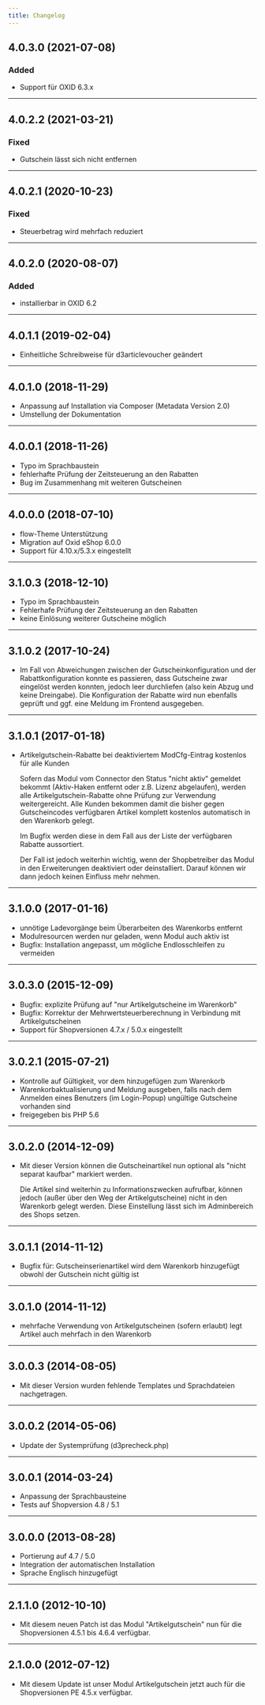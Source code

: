 ```yaml
---
title: Changelog
---
```


## 4.0.3.0 (2021-07-08)
### Added
- Support für OXID 6.3.x

---

## 4.0.2.2 (2021-03-21)
### Fixed
- Gutschein lässt sich nicht entfernen

---

## 4.0.2.1 (2020-10-23)
### Fixed
- Steuerbetrag wird mehrfach reduziert

---

## 4.0.2.0 (2020-08-07)
### Added
- installierbar in OXID 6.2

---

## 4.0.1.1 (2019-02-04)
- Einheitliche Schreibweise für d3articlevoucher geändert

---

## 4.0.1.0 (2018-11-29)
- Anpassung auf Installation via Composer (Metadata Version 2.0)
- Umstellung der Dokumentation

---

## 4.0.0.1 (2018-11-26)
- Typo im Sprachbaustein
- fehlerhafte Prüfung der Zeitsteuerung an den Rabatten
- Bug im Zusammenhang mit weiteren Gutscheinen

---

## 4.0.0.0 (2018-07-10)
- flow-Theme Unterstützung
- Migration auf Oxid eShop 6.0.0
- Support für 4.10.x/5.3.x eingestellt

---

## 3.1.0.3 (2018-12-10)
- Typo im Sprachbaustein
- Fehlerhafe Prüfung der Zeitsteuerung an den Rabatten
- keine Einlösung weiterer Gutscheine möglich

---

## 3.1.0.2 (2017-10-24)

- Im Fall von Abweichungen zwischen der Gutscheinkonfiguration und der 
  Rabattkonfiguration konnte es passieren, dass Gutscheine zwar eingelöst 
  werden konnten, jedoch leer durchliefen (also kein Abzug und keine 
  Dreingabe). Die Konfiguration der Rabatte wird nun ebenfalls geprüft 
  und ggf. eine Meldung im Frontend ausgegeben.

---

## 3.1.0.1 (2017-01-18)
- Artikelgutschein-Rabatte bei deaktiviertem ModCfg-Eintrag kostenlos für alle Kunden

  Sofern das Modul vom Connector den Status "nicht aktiv" gemeldet bekommt (Aktiv-Haken 
  entfernt oder z.B. Lizenz abgelaufen), werden alle Artikelgutschein-Rabatte ohne 
  Prüfung zur Verwendung weitergereicht.
  Alle Kunden bekommen damit die bisher gegen Gutscheincodes verfügbaren Artikel 
  komplett kostenlos automatisch in den Warenkorb gelegt.

  Im Bugfix werden diese in dem Fall aus der Liste der verfügbaren Rabatte aussortiert.

  Der Fall ist jedoch weiterhin wichtig, wenn der Shopbetreiber das Modul in den 
  Erweiterungen deaktiviert oder deinstalliert. Darauf können wir dann jedoch keinen 
  Einfluss mehr nehmen.
  
---

## 3.1.0.0 (2017-01-16)
- unnötige Ladevorgänge beim Überarbeiten des Warenkorbs entfernt
- Modulresourcen werden nur geladen, wenn Modul auch aktiv ist
- Bugfix: Installation angepasst, um mögliche Endlosschleifen zu vermeiden

---

## 3.0.3.0 (2015-12-09)
- Bugfix: explizite Prüfung auf "nur Artikelgutscheine im Warenkorb"
- Bugfix: Korrektur der Mehrwertsteuerberechnung in Verbindung mit Artikelgutscheinen
- Support für Shopversionen 4.7.x / 5.0.x eingestellt

---

## 3.0.2.1 (2015-07-21)
- Kontrolle auf Gültigkeit, vor dem hinzugefügen zum Warenkorb
- Warenkorbaktualisierung und Meldung ausgeben, falls nach dem Anmelden eines Benutzers 
  (im Login-Popup) ungültige Gutscheine vorhanden sind
- freigegeben bis PHP 5.6

---

## 3.0.2.0 (2014-12-09)
- Mit dieser Version können die Gutscheinartikel nun optional als "nicht separat kaufbar" 
  markiert werden.

  Die Artikel sind weiterhin zu Informationszwecken aufrufbar, können jedoch (außer 
  über den Weg der Artikelgutscheine) nicht in den Warenkorb gelegt werden. Diese 
  Einstellung lässt sich im Adminbereich des Shops setzen.

---

## 3.0.1.1 (2014-11-12)
- Bugfix für: Gutscheinserienartikel wird dem Warenkorb hinzugefügt obwohl der Gutschein 
  nicht gültig ist

---

## 3.0.1.0 (2014-11-12)
- mehrfache Verwendung von Artikelgutscheinen (sofern erlaubt) legt Artikel auch mehrfach in den Warenkorb

---

## 3.0.0.3 (2014-08-05)
- Mit dieser Version wurden fehlende Templates und Sprachdateien nachgetragen.

---

## 3.0.0.2 (2014-05-06)
- Update der Systemprüfung (d3precheck.php)

---

## 3.0.0.1 (2014-03-24)
- Anpassung der Sprachbausteine
- Tests auf Shopversion 4.8 / 5.1

---

## 3.0.0.0 (2013-08-28)
- Portierung auf 4.7 / 5.0
- Integration der automatischen Installation
- Sprache Englisch hinzugefügt

---

## 2.1.1.0 (2012-10-10)
- Mit diesem neuen Patch ist das Modul "Artikelgutschein" nun für die Shopversionen 4.5.1 bis 4.6.4 verfügbar.

---

## 2.1.0.0 (2012-07-12)
- Mit diesem Update ist unser Modul Artikelgutschein jetzt auch für die Shopversionen PE 4.5.x verfügbar.